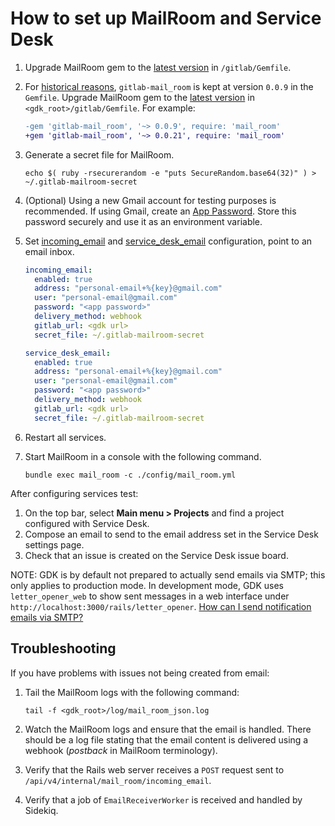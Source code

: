 # How to set up MailRoom and Service Desk

1. Upgrade MailRoom gem to the [latest version](https://rubygems.org/gems/gitlab-mail_room/) in `/gitlab/Gemfile`.

1. For [historical reasons](https://docs.gitlab.com/ee/development/emails.html#mailroom-gem-updates), `gitlab-mail_room` is kept at version `0.0.9` in the `Gemfile`. Upgrade MailRoom gem to the [latest version](https://rubygems.org/gems/gitlab-mail_room/) in `<gdk_root>/gitlab/Gemfile`. For example:

    ```diff
    -gem 'gitlab-mail_room', '~> 0.0.9', require: 'mail_room'
    +gem 'gitlab-mail_room', '~> 0.0.21', require: 'mail_room'
     ```

1. Generate a secret file for MailRoom.

    ```shell
    echo $( ruby -rsecurerandom -e "puts SecureRandom.base64(32)" ) > ~/.gitlab-mailroom-secret
    ```

1. (Optional) Using a new Gmail account for testing purposes is recommended. If using Gmail, create an [App Password](https://support.google.com/accounts/answer/185833). Store this password securely and use it as an environment variable.

1. Set [incoming_email](https://docs.gitlab.com/ee/administration/incoming_email.html) and [service_desk_email](https://docs.gitlab.com/ee/user/project/service_desk.html#using-a-custom-email-address) configuration, point to an email inbox.

    ```yaml
    incoming_email:
      enabled: true
      address: "personal-email+%{key}@gmail.com"
      user: "personal-email@gmail.com"
      password: "<app password>"
      delivery_method: webhook
      gitlab_url: <gdk url>
      secret_file: ~/.gitlab-mailroom-secret

    service_desk_email:
      enabled: true
      address: "personal-email+%{key}@gmail.com"
      user: "personal-email@gmail.com"
      password: "<app password>"
      delivery_method: webhook
      gitlab_url: <gdk url>
      secret_file: ~/.gitlab-mailroom-secret
    ```

1. Restart all services.

1. Start MailRoom in a console with the following command.

   ```shell
   bundle exec mail_room -c ./config/mail_room.yml
   ```

After configuring services test:

1. On the top bar, select **Main menu > Projects** and find a project configured with Service Desk.
1. Compose an email to send to the email address set in the Service Desk settings page.
1. Check that an issue is created on the Service Desk issue board.

NOTE:
GDK is by default not prepared to actually send emails via SMTP; this only
applies to production mode. In development mode, GDK uses `letter_opener_web`
to show sent messages in a web interface under
`http://localhost:3000/rails/letter_opener`. [How can I send notification emails via SMTP?](email.md)

## Troubleshooting

If you have problems with issues not being created from email:

1. Tail the MailRoom logs with the following command:

   ```shell
   tail -f <gdk_root>/log/mail_room_json.log
   ```

1. Watch the MailRoom logs and ensure that the email is handled. There should be a log file stating that the email content is delivered using
   a webhook (_postback_ in MailRoom terminology).
1. Verify that the Rails web server receives a `POST` request sent to `/api/v4/internal/mail_room/incoming_email`.
1. Verify that a job of `EmailReceiverWorker` is received and handled by Sidekiq.
